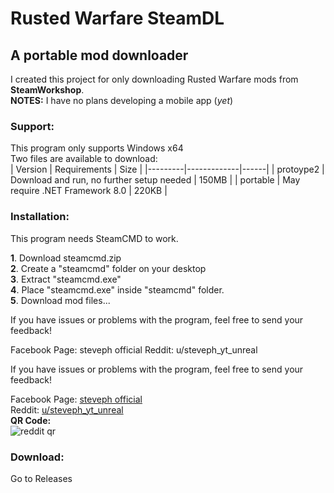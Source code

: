 # Rusted Warfare SteamDL

## A portable mod downloader

I created this project for only downloading Rusted Warfare mods from **SteamWorkshop**.  
**NOTES:** I have no plans developing a mobile app (*yet*)

### Support:
This program only supports Windows x64  
Two files are available to download:  
| Version | Requirements | Size |
|---------|-------------|------|
| protoype2 | Download and run, no further setup needed | 150MB |
| portable      | May require .NET Framework 8.0 | 220KB |

### Installation:
This program needs SteamCMD to work.  


**1**. Download steamcmd.zip  
**2**. Create a "steamcmd" folder on your desktop  
**3**. Extract "steamcmd.exe"  
**4**. Place "steamcmd.exe" inside "steamcmd" folder.  
**5**. Download mod files...

If you have issues or problems with the program, feel free to send your feedback!

Facebook Page: steveph official
Reddit: u/steveph_yt_unreal


If you have issues or problems with the program, feel free to send your feedback!

Facebook Page: [steveph official](https://web.facebook.com/profile.php?id=100086211795375)  
Reddit: [u/steveph_yt_unreal](https://www.reddit.com/user/steveph_yt_unreal/?utm_source=share&utm_medium=web3x&utm_name=web3xcss&utm_term=1&utm_content=share_button)  
**QR Code:**  
![reddit qr](https://imgur.com/a/Pjpa57Y)  
### Download:
Go to Releases







